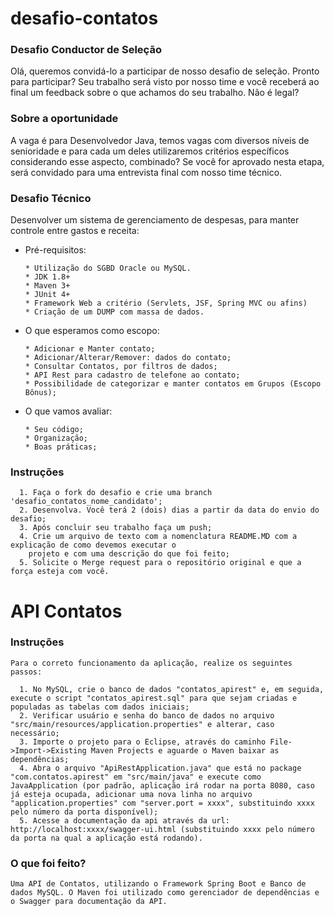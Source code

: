# desafio-contatos

### Desafio Conductor de Seleção 
Olá, queremos convidá-lo a participar de nosso desafio de seleção.  Pronto para participar? Seu trabalho será visto por nosso time e você receberá ao final um feedback sobre o que achamos do seu trabalho. Não é legal?

### Sobre a oportunidade 
A vaga é para Desenvolvedor Java, temos vagas com diversos níveis de senioridade e para cada um deles utilizaremos critérios específicos considerando esse aspecto, combinado? 
Se você for aprovado nesta etapa, será convidado para uma entrevista final com nosso time técnico.

### Desafio Técnico
  Desenvolver um sistema de gerenciamento de despesas, para manter controle entre gastos e receita:
  - Pré-requisitos:
    ```
    * Utilização do SGBD Oracle ou MySQL.
    * JDK 1.8+
    * Maven 3+
    * JUnit 4+
    * Framework Web a critério (Servlets, JSF, Spring MVC ou afins)
    * Criação de um DUMP com massa de dados.
    ```

  - O que esperamos como escopo:
    ```
    * Adicionar e Manter contato;
    * Adicionar/Alterar/Remover: dados do contato;
    * Consultar Contatos, por filtros de dados;
    * API Rest para cadastro de telefone ao contato;
    * Possibilidade de categorizar e manter contatos em Grupos (Escopo Bônus);
    ```
    
  - O que vamos avaliar:
    ```
    * Seu código; 
    * Organização;
    * Boas práticas;
    ```

### Instruções
      1. Faça o fork do desafio e crie uma branch 'desafio_contatos_nome_candidato';
      2. Desenvolva. Você terá 2 (dois) dias a partir da data do envio do desafio; 
      3. Após concluir seu trabalho faça um push; 
      4. Crie um arquivo de texto com a nomenclatura README.MD com a explicação de como devemos executar o 
        projeto e com uma descrição do que foi feito;
      5. Solicite o Merge request para o repositório original e que a força esteja com você.
      
# API Contatos

### Instruções
	Para o correto funcionamento da aplicação, realize os seguintes passos:
	
	  1. No MySQL, crie o banco de dados "contatos_apirest" e, em seguida, execute o script "contatos_apirest.sql" para que sejam criadas e populadas as tabelas com dados iniciais;
      2. Verificar usuário e senha do banco de dados no arquivo "src/main/resources/application.properties" e alterar, caso necessário;
      3. Importe o projeto para o Eclipse, através do caminho File->Import->Existing Maven Projects e aguarde o Maven baixar as dependências;
      4. Abra o arquivo "ApiRestApplication.java" que está no package "com.contatos.apirest" em "src/main/java" e execute como JavaApplication (por padrão, aplicação irá rodar na porta 8080, caso já esteja ocupada, adicionar uma nova linha no arquivo "application.properties" com "server.port = xxxx", substituindo xxxx pelo número da porta disponível); 
      5. Acesse a documentação da api através da url: http://localhost:xxxx/swagger-ui.html (substituindo xxxx pelo número da porta na qual a aplicação está rodando).
      
### O que foi feito?
	Uma API de Contatos, utilizando o Framework Spring Boot e Banco de dados MySQL. O Maven foi utilizado como gerenciador de dependências e o Swagger para documentação da API.
